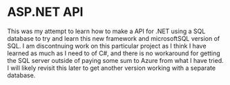 # ASP.NET API

This was my attempt to learn how to make a API for .NET using a SQL database to try and learn this new framework and microsoftSQL version of SQL. I am discontnuing work on this particular project as I think I have learned as much as I need to of C#, and there is no workaround for getting the SQL server outside of paying some sum to Azure from what I have tried. I will likely revisit this later to get another version working with a separate database.
